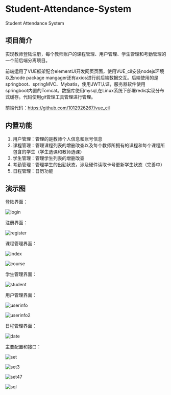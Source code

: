 # Student-Attendance-System
Student Attendance System
## 项目简介
实现教师登陆注册，每个教师账户的课程管理、用户管理、学生管理和考勤管理的一个前后端分离项目。

前端运用了VUE框架配合elementUI开发网页页面，使用VUE_cil安装nodejs环境以及node package mangager还有axios进行前后端数据交互。后端使用的是springboot、springMVC、Mybatis，使用JWT认证，服务器软件使用springboot内置的Tomcat。数据库使用mysql,在Linux系统下部署redis实现分布式缓存。代码使用git管理工具管理进行管理。

前端代码：https://github.com/1012926267/vue_cil

## 内置功能

1.  用户管理：管理的是教师个人信息和账号信息
2.  课程管理：管理课程列表的增删改查以及每个教师所拥有的课程和每个课程所包含的学生（学生选课和教师选课）
3.  学生管理：管理学生列表的增删改查
4.  考勤管理：管理学生的出勤状态，涉及硬件读取卡号更新学生状态（完善中）
5.  日程管理：日历功能



## 演示图

登陆界面：

![login](https://github.com/1012926267/Student-Attendance-System/blob/master/Vue_Springboot/src/main/resources/static/demonstration/login.png)



注册界面：

![register](https://github.com/1012926267/Student-Attendance-System/blob/master/Vue_Springboot/src/main/resources/static/demonstration/register.png)



课程管理界面：

![index](https://github.com/1012926267/Student-Attendance-System/blob/master/Vue_Springboot/src/main/resources/static/demonstration/index.png)



![course](https://github.com/1012926267/Student-Attendance-System/blob/master/Vue_Springboot/src/main/resources/static/demonstration/course.png)



学生管理界面：

![student](https://github.com/1012926267/Student-Attendance-System/blob/master/Vue_Springboot/src/main/resources/static/demonstration/student.png)



用户管理界面：

![userinfo](https://github.com/1012926267/Student-Attendance-System/blob/master/Vue_Springboot/src/main/resources/static/demonstration/user%20info.png)



![userinfo2](https://github.com/1012926267/Student-Attendance-System/blob/master/Vue_Springboot/src/main/resources/static/demonstration/userinfo2.png)



日程管理界面：

![date](https://github.com/1012926267/Student-Attendance-System/blob/master/Vue_Springboot/src/main/resources/static/demonstration/date.png)



主要配置和接口：

![set](https://github.com/1012926267/Student-Attendance-System/blob/master/Vue_Springboot/src/main/resources/static/demonstration/set.png)

![set3](https://github.com/1012926267/Student-Attendance-System/blob/master/Vue_Springboot/src/main/resources/static/demonstration/set3.png)

![set47](https://github.com/1012926267/Student-Attendance-System/blob/master/Vue_Springboot/src/main/resources/static/demonstration/set47.png)

![sql](https://github.com/1012926267/Student-Attendance-System/blob/master/Vue_Springboot/src/main/resources/static/demonstration/sql.png)
